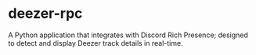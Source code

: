 # deezer-rpc
A Python application that integrates with Discord Rich Presence; designed to detect and display Deezer track details in real-time.
